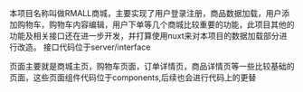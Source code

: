 本项目名称叫做RMALL商城，主要实现了用户登录注册，商品数据加载，用户添加购物车，购物车内容编辑，用户下单等几个商城比较重要的功能，此项目其他的功能及相关接口还在进一步开发，并打算使用nuxt来对本项目的数据加载部分进行改造。 接口代码位于server/interface

页面主要就是商城主页，购物车页面，订单详情页，商品详情页等一些比较基础的页面，这些页面组件代码位于components,后续也会进行代码上的更替

